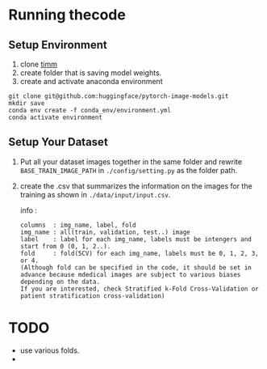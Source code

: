 # Running thecode
## Setup Environment
1. clone [timm](https://github.com/huggingface/pytorch-image-models#getting-started-documentation)
2. create folder that is saving model weights.
3. create and activate anaconda environment
```
git clone git@github.com:huggingface/pytorch-image-models.git
mkdir save
conda env create -f conda_env/environment.yml
conda activate environment
```

## Setup Your Dataset
1. Put all your dataset images together in the same folder and rewrite `BASE_TRAIN_IMAGE_PATH` in `./config/setting.py` as the folder path.
2. create the .csv that summarizes the information on the images for the training as shown in `./data/input/input.csv`.

   info :
   ```
   columns  : img_name, label, fold
   img_name : all(train, validation, test..) image
   label    : label for each img_name, labels must be intengers and start from 0 (0, 1, 2..).
   fold     : fold(5CV) for each img_name, labels must be 0, 1, 2, 3, or 4.
   (Although fold can be specified in the code, it should be set in advance because mdedical images are subject to various biases depending on the data.
   If you are interested, check Stratified k-Fold Cross-Validation or patient stratification cross-validation)
   ```



# TODO
- use various folds.
- 
